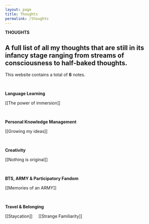 ```yaml
---
layout: page
title: Thoughts
permalink: /thoughts
---
```


<b>THOUGHTS</b>

<h2>A full list of all my thoughts that are still in its infancy stage ranging from streams of consciousness to half-baked thoughts.</h2>

This website contains a total of <b>6</b> notes.

<br />

<b>Language Learning</b>

[[The power of immersion]]

<br />

<b>Personal Knowledge Management</b>

[[Growing my ideas]]

<br />

<b>Creativity</b>

[[Nothing is original]]

<br />

<b>BTS, ARMY & Participatory Fandom</b>

[[Memories of an ARMY]]

<br />

<b>Travel & Belonging</b>

[[Staycation]] &nbsp; &nbsp; [[Strange Familiarity]]

<style>
  .wrapper {
    max-width: 58em;
  }
</style>